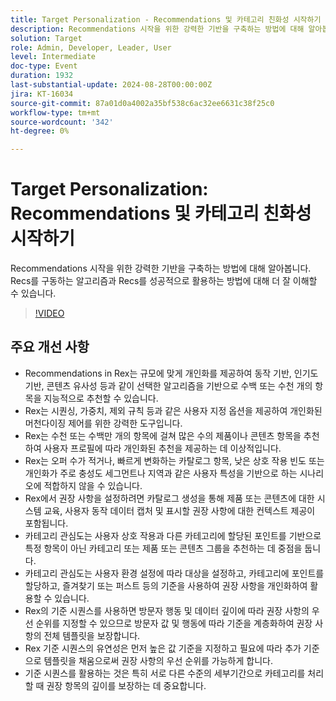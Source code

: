 ```yaml
---
title: Target Personalization - Recommendations 및 카테고리 친화성 시작하기
description: Recommendations 시작을 위한 강력한 기반을 구축하는 방법에 대해 알아봅니다. Recs를 구동하는 알고리즘과 Recs를 성공적으로 활용하는 방법에 대해 더 잘 이해할 수 있습니다.
solution: Target
role: Admin, Developer, Leader, User
level: Intermediate
doc-type: Event
duration: 1932
last-substantial-update: 2024-08-28T00:00:00Z
jira: KT-16034
source-git-commit: 87a01d0a4002a35bf538c6ac32ee6631c38f25c0
workflow-type: tm+mt
source-wordcount: '342'
ht-degree: 0%

---
```



# Target Personalization: Recommendations 및 카테고리 친화성 시작하기

Recommendations 시작을 위한 강력한 기반을 구축하는 방법에 대해 알아봅니다. Recs를 구동하는 알고리즘과 Recs를 성공적으로 활용하는 방법에 대해 더 잘 이해할 수 있습니다.

>[!VIDEO](https://video.tv.adobe.com/v/3432999/?learn=on)

## 주요 개선 사항

* Recommendations in Rex는 규모에 맞게 개인화를 제공하여 동작 기반, 인기도 기반, 콘텐츠 유사성 등과 같이 선택한 알고리즘을 기반으로 수백 또는 수천 개의 항목을 지능적으로 추천할 수 있습니다.
* Rex는 시퀀싱, 가중치, 제외 규칙 등과 같은 사용자 지정 옵션을 제공하여 개인화된 머천다이징 제어를 위한 강력한 도구입니다.
* Rex는 수천 또는 수백만 개의 항목에 걸쳐 많은 수의 제품이나 콘텐츠 항목을 추천하여 사용자 프로필에 따라 개인화된 추천을 제공하는 데 이상적입니다.
* Rex는 오퍼 수가 적거나, 빠르게 변화하는 카탈로그 항목, 낮은 상호 작용 빈도 또는 개인화가 주로 충성도 세그먼트나 지역과 같은 사용자 특성을 기반으로 하는 시나리오에 적합하지 않을 수 있습니다.
* Rex에서 권장 사항을 설정하려면 카탈로그 생성을 통해 제품 또는 콘텐츠에 대한 시스템 교육, 사용자 동작 데이터 캡처 및 표시할 권장 사항에 대한 컨텍스트 제공이 포함됩니다.
* 카테고리 관심도는 사용자 상호 작용과 다른 카테고리에 할당된 포인트를 기반으로 특정 항목이 아닌 카테고리 또는 제품 또는 콘텐츠 그룹을 추천하는 데 중점을 둡니다.
* 카테고리 관심도는 사용자 환경 설정에 따라 대상을 설정하고, 카테고리에 포인트를 할당하고, 즐겨찾기 또는 퍼스트 등의 기준을 사용하여 권장 사항을 개인화하여 활용할 수 있습니다.
* Rex의 기준 시퀀스를 사용하면 방문자 행동 및 데이터 깊이에 따라 권장 사항의 우선 순위를 지정할 수 있으므로 방문자 값 및 행동에 따라 기준을 계층화하여 권장 사항의 전체 템플릿을 보장합니다.
* Rex 기준 시퀀스의 유연성은 먼저 높은 값 기준을 지정하고 필요에 따라 추가 기준으로 템플릿을 채움으로써 권장 사항의 우선 순위를 가능하게 합니다.
* 기준 시퀀스를 활용하는 것은 특히 서로 다른 수준의 세부기간으로 카테고리를 처리할 때 권장 항목의 깊이를 보장하는 데 중요합니다.
